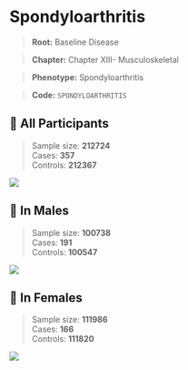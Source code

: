 # Spondyloarthritis

> **Root:** Baseline Disease  

> **Chapter:** Chapter XIII- Musculoskeletal  

> **Phenotype:** Spondyloarthritis  

> **Code:** `SPONDYLOARTHRITIS`

## 🧪 All Participants  
> Sample size: **212724**  
> Cases: **357**  
> Controls: **212367**
<img src="/Disease/Figures/ALL/Baseline/SPONDYLOARTHRITIS.png"/>
<CsvTable src="/Disease_Data/ALL/Baseline/LG_SPONDYLOARTHRITIS.csv" label="🔍 View full results" />

## 👨 In Males  
> Sample size: **100738**  
> Cases: **191**  
> Controls: **100547**
<img src="/Disease/Figures/Male/Baseline/SPONDYLOARTHRITIS.png"/>
<CsvTable src="/Disease_Data/Male/Baseline/LG_SPONDYLOARTHRITIS.csv" label="🔍 View full results" />

## 👩 In Females  
> Sample size: **111986**  
> Cases: **166**  
> Controls: **111820**
<img src="/Disease/Figures/Female/Baseline/SPONDYLOARTHRITIS.png"/>
<CsvTable src="/Disease_Data/Female/Baseline/LG_SPONDYLOARTHRITIS.csv" label="🔍 View full results" />
